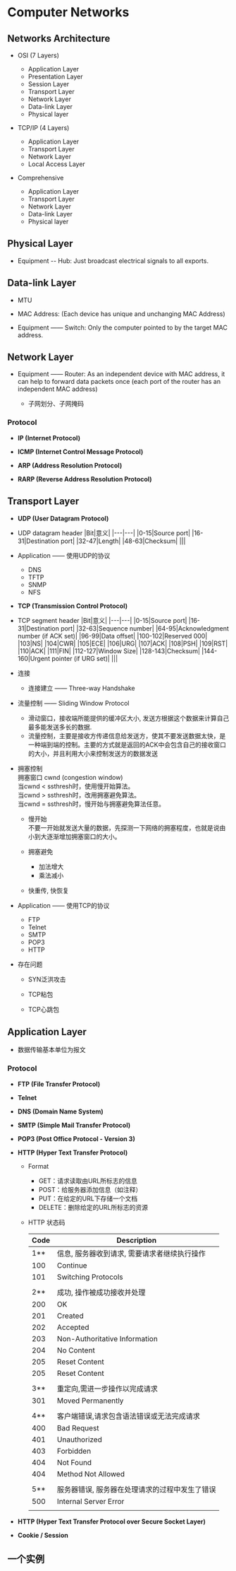 # Computer Networks

## Networks Architecture
* OSI (7 Layers)
  * Application Layer
  * Presentation Layer
  * Session Layer
  * Transport Layer
  * Network Layer
  * Data-link Layer
  * Physical layer

* TCP/IP (4 Layers)
  * Application Layer
  * Transport Layer
  * Network Layer
  * Local Access Layer

* Comprehensive
  * Application Layer
  * Transport Layer
  * Network Layer
  * Data-link Layer
  * Physical layer

## Physical Layer
* Equipment -- Hub: Just broadcast electrical signals to all exports.

## Data-link Layer
* MTU
* MAC Address: (Each device has unique and unchanging MAC Address)

* Equipment —— Switch: Only the computer pointed to by the target MAC address.

## Network Layer
* Equipment —— Router: As an independent device with MAC address, it can help to forward data packets once (each port of the router has an independent MAC address)

  * 子网划分、子网掩码

### Protocol
  * **IP (Internet Protocol)**

  * **ICMP (Internet Control Message Protocol)**

  * **ARP (Address Resolution Protocol)**

  * **RARP (Reverse Address Resolution Protocol)**


## Transport Layer

  * **UDP (User Datagram Protocol)**
  * UDP datagram header
    |Bit|意义|
    |---|---|
    |0-15|Source port|
    |16-31|Destination port|
    |32-47|Length|
    |48-63|Checksum|
    |||

  * Application —— 使用UDP的协议
    * DNS
    * TFTP
    * SNMP
    * NFS

  * **TCP (Transmission Control Protocol)**
  * TCP segment header
    |Bit|意义|
    |---|---|
    |0-15|Source port|
    |16-31|Destination port|
    |32-63|Sequence number|
    |64-95|Acknowledgment number (if ACK set)|
    |96-99|Data offset|
    |100-102|Reserved 000|
    |103|NS|
    |104|CWR|
    |105|ECE|
    |106|URG|
    |107|ACK|
    |108|PSH|
    |109|RST|
    |110|ACK|
    |111|FIN|
    |112-127|Window Size|
    |128-143|Checksum|
    |144-160|Urgent pointer (if URG set)|
    |||


  * 连接
    * 连接建立 —— Three-way Handshake

  * 流量控制 —— Sliding Window Protocol  
    - 滑动窗口，接收端所能提供的缓冲区大小, 发送方根据这个数据来计算自己最多能发送多长的数据. 
    - 流量控制，主要是接收方传递信息给发送方，使其不要发送数据太快，是一种端到端的控制。主要的方式就是返回的ACK中会包含自己的接收窗口的大小，并且利用大小来控制发送方的数据发送

  * 拥塞控制  
    拥塞窗口 cwnd (congestion window)  
    当cwnd < ssthresh时，使用慢开始算法。  
    当cwnd > ssthresh时，改用拥塞避免算法。  
    当cwnd = ssthresh时，慢开始与拥塞避免算法任意。  

    * 慢开始  
      不要一开始就发送大量的数据，先探测一下网络的拥塞程度，也就是说由小到大逐渐增加拥塞窗口的大小。

    * 拥塞避免  
      - 加法增大
      - 乘法减小

    * 快重传, 快恢复  
  
  * Application —— 使用TCP的协议
    * FTP
    * Telnet
    * SMTP
    * POP3
    * HTTP

  * 存在问题
    * SYN泛洪攻击  

    * TCP粘包  

    * TCP心跳包

## Application Layer
* 数据传输基本单位为报文

### Protocol
  * **FTP (File Transfer Protocol)**

  * **Telnet**

  * **DNS (Domain Name System)**

  * **SMTP (Simple Mail Transfer Protocol)**

  * **POP3 (Post Office Protocol - Version 3)**

  * **HTTP (Hyper Text Transfer Protocol)**

    * Format
      - GET：请求读取由URL所标志的信息
      - POST：给服务器添加信息（如注释）
      - PUT：在给定的URL下存储一个文档
      - DELETE：删除给定的URL所标志的资源

    * HTTP 状态码  

      |Code|Description|  
      |---|---|
      |1**|信息, 服务器收到请求, 需要请求者继续执行操作|
      |100|Continue
      |101|Switching Protocols
      |||
      |2**|成功, 操作被成功接收并处理
      |200|OK|
      |201|Created|
      |202|Accepted|
      |203|Non-Authoritative Information|
      |204|No Content|
      |205|Reset Content|
      |205|Reset Content|
      |||
      |3**|重定向,需进一步操作以完成请求|
      |301|Moved Permanently|
      |||
      |4**|客户端错误,请求包含语法错误或无法完成请求|
      |400|Bad Request|
      |401|Unauthorized|
      |403|Forbidden|
      |404|Not Found|
      |404|Method Not Allowed  |
      |||
      |5**|服务器错误, 服务器在处理请求的过程中发生了错误|
      |500|Internal Server Error|
      |||


  * **HTTP (Hyper Text Transfer Protocol over Secure Socket Layer)**

  * **Cookie / Session**

## 一个实例
